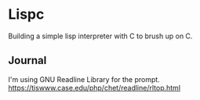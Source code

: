 # Lispc 

Building a simple lisp interpreter with C to brush up on C.

## Journal 

I'm using GNU Readline Library for the prompt. 
https://tiswww.case.edu/php/chet/readline/rltop.html
